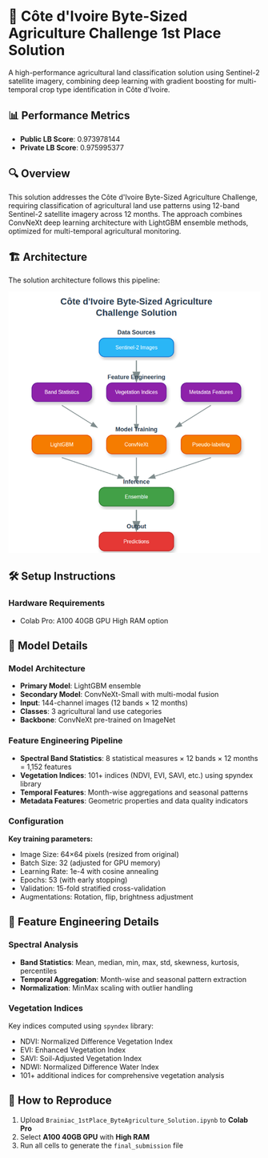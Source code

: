 # 🌾 Côte d'Ivoire Byte-Sized Agriculture Challenge 1st Place Solution

A high-performance agricultural land classification solution using Sentinel-2 satellite imagery, combining deep learning with gradient boosting for multi-temporal crop type identification in Côte d'Ivoire.

## 📊 Performance Metrics

- **Public LB Score**: 0.973978144  
- **Private LB Score**: 0.975995377

## 🔍 Overview

This solution addresses the Côte d'Ivoire Byte-Sized Agriculture Challenge, requiring classification of agricultural land use patterns using 12-band Sentinel-2 satellite imagery across 12 months. The approach combines ConvNeXt deep learning architecture with LightGBM ensemble methods, optimized for multi-temporal agricultural monitoring.

## 🏗️ Architecture

The solution architecture follows this pipeline:
<p align="center">
  <img src="ByteSolution.png" alt="Pipeline Overview" width="600"/>
</p>


## 🛠️ Setup Instructions

### Hardware Requirements

- Colab Pro: A100 40GB GPU High RAM option

## 🧠 Model Details

### Model Architecture

- **Primary Model**: LightGBM ensemble  
- **Secondary Model**: ConvNeXt-Small with multi-modal fusion  
- **Input**: 144-channel images (12 bands × 12 months)  
- **Classes**: 3 agricultural land use categories  
- **Backbone**: ConvNeXt pre-trained on ImageNet  

### Feature Engineering Pipeline

- **Spectral Band Statistics**: 8 statistical measures × 12 bands × 12 months = 1,152 features  
- **Vegetation Indices**: 101+ indices (NDVI, EVI, SAVI, etc.) using spyndex library  
- **Temporal Features**: Month-wise aggregations and seasonal patterns  
- **Metadata Features**: Geometric properties and data quality indicators  

### Configuration

**Key training parameters:**

- Image Size: 64×64 pixels (resized from original)  
- Batch Size: 32 (adjusted for GPU memory)  
- Learning Rate: 1e-4 with cosine annealing  
- Epochs: 53 (with early stopping)  
- Validation: 15-fold stratified cross-validation  
- Augmentations: Rotation, flip, brightness adjustment  

## 🔬 Feature Engineering Details

### Spectral Analysis

- **Band Statistics**: Mean, median, min, max, std, skewness, kurtosis, percentiles  
- **Temporal Aggregation**: Month-wise and seasonal pattern extraction  
- **Normalization**: MinMax scaling with outlier handling  

### Vegetation Indices

Key indices computed using `spyndex` library:

- NDVI: Normalized Difference Vegetation Index  
- EVI: Enhanced Vegetation Index  
- SAVI: Soil-Adjusted Vegetation Index  
- NDWI: Normalized Difference Water Index  
- 101+ additional indices for comprehensive vegetation analysis  

## 📝 How to Reproduce

1. Upload `Brainiac_1stPlace_ByteAgriculture_Solution.ipynb` to **Colab Pro**  
2. Select **A100 40GB GPU** with **High RAM**  
3. Run all cells to generate the `final_submission` file
